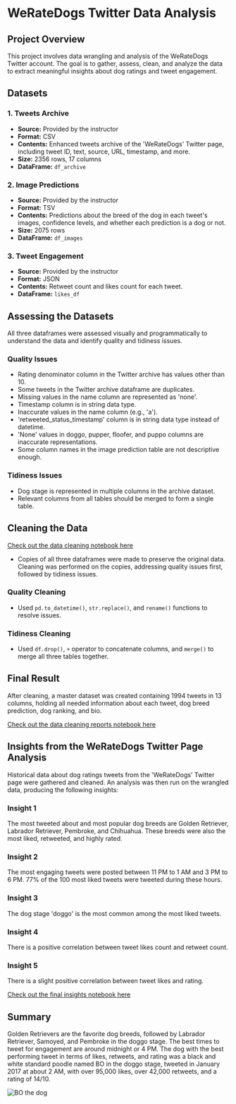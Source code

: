 # WeRateDogs Twitter Data Analysis

## Project Overview

This project involves data wrangling and analysis of the WeRateDogs Twitter account. The goal is to gather, assess, clean, and analyze the data to extract meaningful insights about dog ratings and tweet engagement.

## Datasets

### 1. Tweets Archive
- **Source:** Provided by the instructor
- **Format:** CSV
- **Contents:** Enhanced tweets archive of the 'WeRateDogs' Twitter page, including tweet ID, text, source, URL, timestamp, and more.
- **Size:** 2356 rows, 17 columns
- **DataFrame:** `df_archive`

### 2. Image Predictions
- **Source:** Provided by the instructor
- **Format:** TSV
- **Contents:** Predictions about the breed of the dog in each tweet's images, confidence levels, and whether each prediction is a dog or not.
- **Size:** 2075 rows
- **DataFrame:** `df_images`

### 3. Tweet Engagement
- **Source:** Provided by the instructor
- **Format:** JSON
- **Contents:** Retweet count and likes count for each tweet.
- **DataFrame:** `likes_df`

## Assessing the Datasets

All three dataframes were assessed visually and programmatically to understand the data and identify quality and tidiness issues.

### Quality Issues
- Rating denominator column in the Twitter archive has values other than 10.
- Some tweets in the Twitter archive dataframe are duplicates.
- Missing values in the name column are represented as 'none'.
- Timestamp column is in string data type.
- Inaccurate values in the name column (e.g., 'a').
- 'retweeted_status_timestamp' column is in string data type instead of datetime.
- 'None' values in doggo, pupper, floofer, and puppo columns are inaccurate representations.
- Some column names in the image prediction table are not descriptive enough.

### Tidiness Issues
- Dog stage is represented in multiple columns in the archive dataset.
- Relevant columns from all tables should be merged to form a single table.

## Cleaning the Data
[Check out the data cleaning notebook here](https://github.com/maleek004/Udacity_data_analysis_nanodegree_projects/blob/main/project_2_data_wrangling/wrangle_act.ipynb)

- Copies of all three dataframes were made to preserve the original data. Cleaning was performed on the copies, addressing quality issues first, followed by tidiness issues.

### Quality Cleaning
- Used `pd.to_datetime()`, `str.replace()`, and `rename()` functions to resolve issues.

### Tidiness Cleaning
- Used `df.drop()`, `+` operator to concatenate columns, and `merge()` to merge all three tables together.

## Final Result

After cleaning, a master dataset was created containing 1994 tweets in 13 columns, holding all needed information about each tweet, dog breed prediction, dog ranking, and bio.

[Check out the data cleaning reports notebook here](https://github.com/maleek004/Udacity_data_analysis_nanodegree_projects/blob/main/project_2_data_wrangling/wrangle_report.ipynb)

## Insights from the WeRateDogs Twitter Page Analysis

Historical data about dog ratings tweets from the 'WeRateDogs' Twitter page were gathered and cleaned. An analysis was then run on the wrangled data, producing the following insights:

### Insight 1
The most tweeted about and most popular dog breeds are Golden Retriever, Labrador Retriever, Pembroke, and Chihuahua. These breeds were also the most liked, retweeted, and highly rated.

### Insight 2
The most engaging tweets were posted between 11 PM to 1 AM and 3 PM to 6 PM. 77% of the 100 most liked tweets were tweeted during these hours.

### Insight 3
The dog stage 'doggo' is the most common among the most liked tweets.

### Insight 4
There is a positive correlation between tweet likes count and retweet count.

### Insight 5
There is a slight positive correlation between tweet likes and rating.

[Check out the final insights notebook here](https://github.com/maleek004/Udacity_data_analysis_nanodegree_projects/blob/main/project_2_data_wrangling/act_report.ipynb)

## Summary
Golden Retrievers are the favorite dog breeds, followed by Labrador Retriever, Samoyed, and Pembroke in the doggo stage. The best times to tweet for engagement are around midnight or 4 PM. The dog with the best performing tweet in terms of likes, retweets, and rating was a black and white standard poodle named BO in the doggo stage, tweeted in January 2017 at about 2 AM, with over 95,000 likes, over 42,000 retweets, and a rating of 14/10.

![BO the dog](https://github.com/user-attachments/assets/c6a0abe5-fde4-4fc8-85ac-b8ea1e119d3b)

